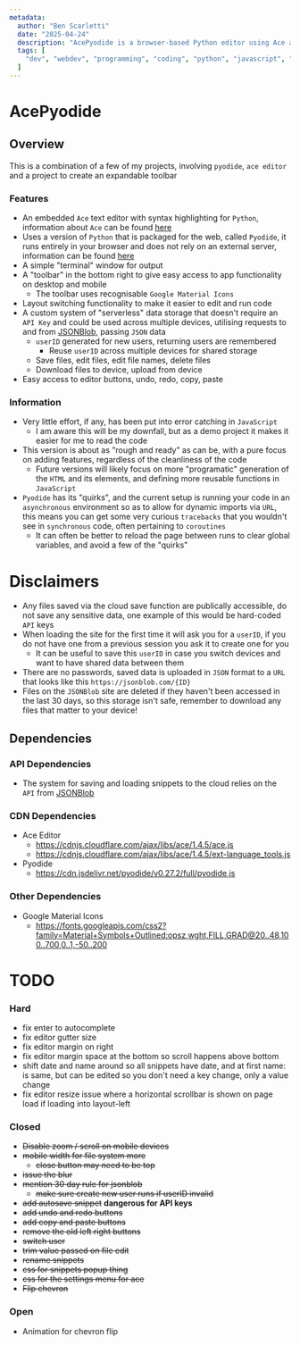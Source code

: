 ```yaml
---
metadata:
  author: "Ben Scarletti"
  date: "2025-04-24"
  description: "AcePyodide is a browser-based Python editor using Ace and Pyodide, with serverless cloud storage using JSONBlob"
  tags: [
    "dev", "webdev", "programming", "coding", "python", "javascript", "html", "css", "wasm", "pyodide", "ace", "ace editor", "jsonblob", "api", "static site", "github pages", "cloud storage", "toolbar", "google material icons", "requests", "http methods", "post request", "get request", "fetch"
  ]
---
```


# AcePyodide

## Overview
This is a combination of a few of my projects, involving `pyodide`, `ace editor` and a project to create an expandable toolbar

### Features
- An embedded `Ace` text editor with syntax highlighting for `Python`, information about `Ace` can be found [here](https://ace.c9.io/)
- Uses a version of `Python` that is packaged for the web, called `Pyodide`, it runs entirely in your browser and does not rely on an external server, information can be found [here](https://pyodide.org/en/stable/)
- A simple "terminal" window for output
- A "toolbar" in the bottom right to give easy access to app functionality on desktop and mobile
  - The toolbar uses recognisable `Google Material Icons`
- Layout switching functionality to make it easier to edit and run code
- A custom system of "serverless" data storage that doesn't require an `API Key` and could be used across multiple devices, utilising requests to and from [JSONBlob](https://jsonblob.com/), passing `JSON` data
  - `userID` generated for new users, returning users are remembered
    - Reuse `userID` across multiple devices for shared storage
  - Save files, edit files, edit file names, delete files
  - Download files to device, upload from device
- Easy access to editor buttons, undo, redo, copy, paste

### Information
- Very little effort, if any, has been put into error catching in `JavaScript`
  - I am aware this will be my downfall, but as a demo project it makes it easier for me to read the code
- This version is about as "rough and ready" as can be, with a pure focus on adding features, regardless of the cleanliness of the code
  - Future versions will likely focus on more "programatic" generation of the `HTML` and its elements, and defining more reusable functions in `JavaScript`
- `Pyodide` has its "quirks", and the current setup is running your code in an `asynchronous` environment so as to allow for dynamic imports via `URL`, this means you can get some very curious `tracebacks` that you wouldn't see in `synchronous` code, often pertaining to `coroutines`
  - It can often be better to reload the page between runs to clear global variables, and avoid a few of the "quirks"

# Disclaimers
- Any files saved via the cloud save function are publically accessible, do not save any sensitive data, one example of this would be hard-coded `API` keys
- When loading the site for the first time it will ask you for a `userID`, if you do not have one from a previous session you ask it to create one for you
  - It can be useful to save this `userID` in case you switch devices and want to have shared data between them
- There are no passwords, saved data is uploaded in `JSON` format to a `URL` that looks like this `https://jsonblob.com/{ID}`
- Files on the `JSONBlob` site are deleted if they haven't been accessed in the last 30 days, so this storage isn't safe, remember to download any files that matter to your device!

## Dependencies

### API Dependencies
- The system for saving and loading snippets to the cloud relies on the `API` from [JSONBlob](https://jsonblob.com/)

### CDN Dependencies
- Ace Editor
  - https://cdnjs.cloudflare.com/ajax/libs/ace/1.4.5/ace.js
  - https://cdnjs.cloudflare.com/ajax/libs/ace/1.4.5/ext-language_tools.js
- Pyodide
  - https://cdn.jsdelivr.net/pyodide/v0.27.2/full/pyodide.js

### Other Dependencies
- Google Material Icons
  - https://fonts.googleapis.com/css2?family=Material+Symbols+Outlined:opsz,wght,FILL,GRAD@20..48,100..700,0..1,-50..200

# TODO

### Hard
- fix enter to autocomplete
- fix editor gutter size
- fix editor margin on right
- fix editor margin space at the bottom so scroll happens above bottom
- shift date and name around so all snippets have date, and at first name: is same, but can be edited so you don't need a key change, only a value change
- fix editor resize issue where a horizontal scrollbar is shown on page load if loading into layout-left

### Closed
- ~~Disable zoom / scroll on mobile devices~~
- ~~mobile width for file system more~~
  - ~~close button may need to be top~~
- ~~issue the blur~~
- ~~mention 30 day rule for jsonblob~~
  - ~~make sure create new user runs if userID invalid~~
- ~~add autosave snippet~~ **dangerous for API keys** 
- ~~add undo and redo buttons~~
- ~~add copy and paste buttons~~
- ~~remove the old left right buttons~~
- ~~switch user~~
- ~~trim value passed on file edit~~
- ~~rename snippets~~
- ~~css for snippets popup thing~~
- ~~css for the settings menu for ace~~
- ~~Flip chevron~~

### Open
- Animation for chevron flip